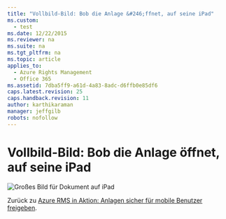 ```yaml
---
title: "Vollbild-Bild: Bob die Anlage &#246;ffnet, auf seine iPad"
ms.custom: 
  - test
ms.date: 12/22/2015
ms.reviewer: na
ms.suite: na
ms.tgt_pltfrm: na
ms.topic: article
applies_to: 
  - Azure Rights Management
  - Office 365
ms.assetid: 7dba5ff9-a61d-4a83-8adc-d6ffb0e85df6
caps.latest.revision: 25
caps.handback.revision: 11
author: karthikaraman
manager: jeffgilb
robots: nofollow
---
```

# Vollbild-Bild: Bob die Anlage &#246;ffnet, auf seine iPad
![Großes Bild für Dokument auf iPad](../../ems/AADRightsMgmt/media/AzRMS_StoryboardEmaill3.PNG "AzRMS_StoryboardEmaill3")

Zurück zu [Azure RMS in Aktion: Anlagen sicher für mobile Benutzer freigeben](http://technet.microsoft.com/library/jj585026.aspx#BKMK_Example_SharingApp).

